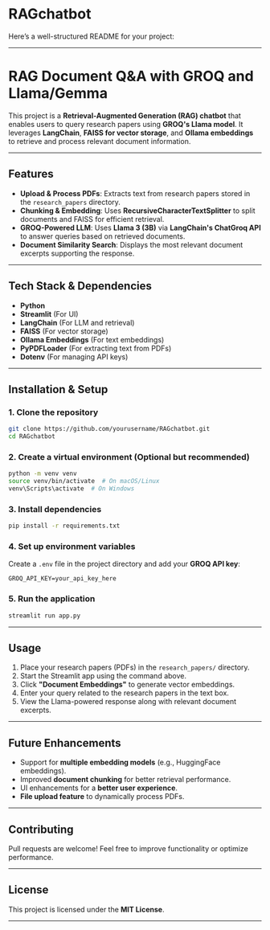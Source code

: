 # RAGchatbot


Here’s a well-structured README for your project:  

---

# **RAG Document Q&A with GROQ and Llama/Gemma**  

This project is a **Retrieval-Augmented Generation (RAG) chatbot** that enables users to query research papers using **GROQ's Llama model**. It leverages **LangChain**, **FAISS for vector storage**, and **Ollama embeddings** to retrieve and process relevant document information.  

---

## **Features**  
- **Upload & Process PDFs**: Extracts text from research papers stored in the `research_papers` directory.  
- **Chunking & Embedding**: Uses **RecursiveCharacterTextSplitter** to split documents and FAISS for efficient retrieval.  
- **GROQ-Powered LLM**: Uses **Llama 3 (3B)** via **LangChain's ChatGroq API** to answer queries based on retrieved documents.  
- **Document Similarity Search**: Displays the most relevant document excerpts supporting the response.  

---

## **Tech Stack & Dependencies**  

- **Python**  
- **Streamlit** (For UI)  
- **LangChain** (For LLM and retrieval)  
- **FAISS** (For vector storage)  
- **Ollama Embeddings** (For text embeddings)  
- **PyPDFLoader** (For extracting text from PDFs)  
- **Dotenv** (For managing API keys)  

---

## **Installation & Setup**  

### **1. Clone the repository**  
```sh
git clone https://github.com/yourusername/RAGchatbot.git
cd RAGchatbot
```

### **2. Create a virtual environment (Optional but recommended)**  
```sh
python -m venv venv
source venv/bin/activate  # On macOS/Linux
venv\Scripts\activate  # On Windows
```

### **3. Install dependencies**  
```sh
pip install -r requirements.txt
```

### **4. Set up environment variables**  
Create a `.env` file in the project directory and add your **GROQ API key**:  
```
GROQ_API_KEY=your_api_key_here
```

### **5. Run the application**  
```sh
streamlit run app.py
```

---

## **Usage**  

1. Place your research papers (PDFs) in the `research_papers/` directory.  
2. Start the Streamlit app using the command above.  
3. Click **"Document Embeddings"** to generate vector embeddings.  
4. Enter your query related to the research papers in the text box.  
5. View the Llama-powered response along with relevant document excerpts.  

---

## **Future Enhancements**  
- Support for **multiple embedding models** (e.g., HuggingFace embeddings).  
- Improved **document chunking** for better retrieval performance.  
- UI enhancements for a **better user experience**.  
- **File upload feature** to dynamically process PDFs.  

---

## **Contributing**  
Pull requests are welcome! Feel free to improve functionality or optimize performance.  

---

## **License**  
This project is licensed under the **MIT License**.  

---
